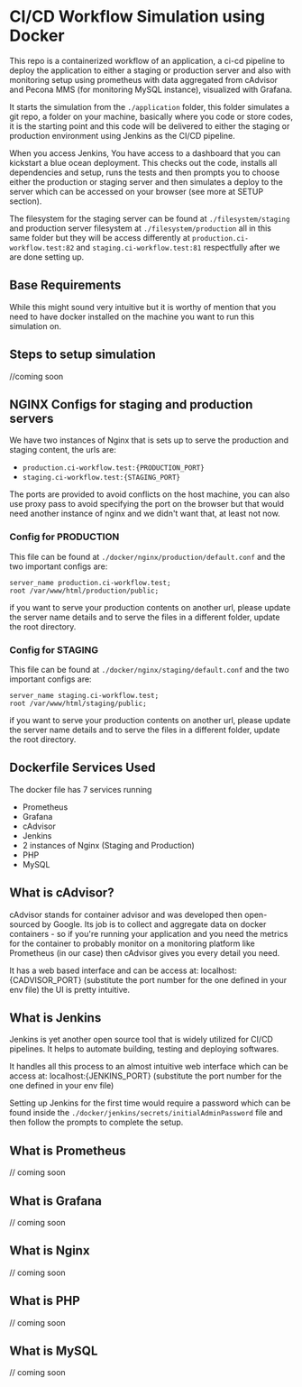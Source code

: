 # CI/CD Workflow Simulation using Docker

This repo is a containerized workflow of an application, a ci-cd pipeline to deploy the application
to either a staging or production server and also with monitoring setup using prometheus with 
data aggregated from cAdvisor and Pecona MMS (for monitoring MySQL instance), visualized with Grafana.

It starts the simulation from the `./application` folder, this folder simulates a git repo, a folder
on your machine, basically where you code or store codes, it is the starting point and this code will be
delivered to either the staging or production environment using Jenkins as the CI/CD pipeline.

When you access Jenkins, You have access to a dashboard that you can kickstart a blue ocean deployment. 
This checks out the code, installs all dependencies and setup, runs the tests and then prompts you to 
choose either the production or staging server and then simulates a deploy to the server which can be 
accessed on your browser (see more at SETUP section). 

The filesystem for the staging server can be found at `./filesystem/staging` and production server 
filesystem at `./filesystem/production` all in this same folder but they will be access differently at
`production.ci-workflow.test:82` and `staging.ci-workflow.test:81` respectfully after we are done setting up.

## Base Requirements
While this might sound very intuitive but it is worthy of mention that you need to have docker installed
on the machine you want to run this simulation on.

## Steps to setup simulation

//coming soon

## NGINX Configs for staging and production servers

We have two instances of Nginx that is sets up to serve the production and staging content,
the urls are:
 - `production.ci-workflow.test:{PRODUCTION_PORT}`
 - `staging.ci-workflow.test:{STAGING_PORT}`

The ports are provided to avoid conflicts on the host machine, you can also use proxy pass to
avoid specifying the port on the browser but that would need another instance of nginx and we didn't
want that, at least not now.

### Config for PRODUCTION
This file can be found at `./docker/nginx/production/default.conf` and the two important configs
are:
```
server_name production.ci-workflow.test;
root /var/www/html/production/public;
```

if you want to serve your production contents on another url, please update the server name details
and to serve the files in a different folder, update the root directory.

### Config for STAGING
This file can be found at `./docker/nginx/staging/default.conf` and the two important configs
are:
```
server_name staging.ci-workflow.test;
root /var/www/html/staging/public;
```

if you want to serve your production contents on another url, please update the server name details
and to serve the files in a different folder, update the root directory.

## Dockerfile Services Used

The docker file has 7 services running

- Prometheus
- Grafana
- cAdvisor
- Jenkins
- 2 instances of Nginx (Staging and Production)
- PHP
- MySQL

## What is cAdvisor?

cAdvisor stands for container advisor and was developed then open-sourced by Google.
Its job is to collect and aggregate data on docker containers - so if you're running your
application and you need the metrics for the container to probably monitor on a monitoring
platform like Prometheus (in our case) then cAdvisor gives you every detail you need.

It has a web based interface and can be access at: localhost:{CADVISOR_PORT} (substitute the port number for the one defined in your env file)
the UI is pretty intuitive.

## What is Jenkins

Jenkins is yet another open source tool that is widely utilized for CI/CD pipelines. It helps to automate
building, testing and deploying softwares.

It handles all this process to an almost intuitive web interface which can be access at: localhost:{JENKINS_PORT} (substitute the port number for the one defined in your env file)

Setting up Jenkins for the first time would require a password which can be found inside the `./docker/jenkins/secrets/initialAdminPassword` file 
and then follow the prompts to complete the setup.

## What is Prometheus
// coming soon

## What is Grafana
// coming soon

## What is Nginx
// coming soon

## What is PHP
// coming soon

## What is MySQL
// coming soon
